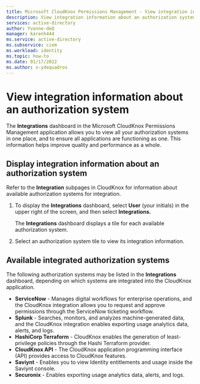 ```yaml
---
title: Microsoft CloudKnox Permissions Management - View integration information about an authorization system
description: View integration information about an authorization system in Microsoft CloudKnox Permissions Management.
services: active-directory
author: Yvonne-deQ
manager: karenh444
ms.service: active-directory
ms.subservice: ciem
ms.workload: identity
ms.topic: how-to
ms.date: 01/17/2022
ms.author: v-ydequadros
---
```


# View integration information about an authorization system 

The **Integrations** dashboard in the Microsoft CloudKnox Permissions Management application allows you to view all your authorization systems in one place, and to ensure all applications are functioning as one. This information helps improve quality and performance as a whole.

## Display integration information about an authorization system 

Refer to the **Integration** subpages in CloudKnox for information about available authorization systems for integration. 

1. To display the **Integrations** dashboard, select **User** (your initials) in the upper right of the screen, and then select **Integrations.**

    The **Integrations** dashboard displays a tile for each available authorization system.

1. Select an authorization system tile to view its integration information.

## Available integrated authorization systems 

The following authorization systems may be listed in the **Integrations** dashboard, depending on which systems are integrated into the CloudKnox application.

- **ServiceNow** - Manages digital workflows for enterprise operations, and the CloudKnox integration allows you to request and approve permissions through the ServiceNow ticketing workflow.
- **Splunk** - Searches, monitors, and analyzes machine-generated data, and the CloudKnox integration enables exporting usage analytics data, alerts, and logs.
- **HashiCorp Terraform** - CloudKnox enables the generation of least-privilege policies through the Hashi Terraform provider.
- **CloudKnox API** - The CloudKnox application programming interface (API) provides access to CloudKnox features.
- **Saviynt** - Enables you to view Identity entitlements and usage inside the Saviynt console.
- **Securonix** - Enables exporting usage analytics data, alerts, and logs.




<!---## Next steps--->

<!---[Installation overview](cloudknox-installation.md)--->
<!---[Configure integration with the CloudKnox API](cloudknox-integration-api.md)--->
<!---[Sign up and deploy FortSentry in your organization](cloudknox-fortsentry-registration.md)--->